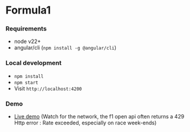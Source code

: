 # Formula1

### Requirements

- node v22+
- angular/cli (`npm install -g @angular/cli`)


### Local development

- `npm install`
- `npm start`
- Visit `http://localhost:4200`

### Demo

- [Live demo](https://jacquesgarre.github.io/formula1/)
(Watch for the network, the f1 open api often returns a 429 Http error : Rate exceeded, especially on race week-ends)
